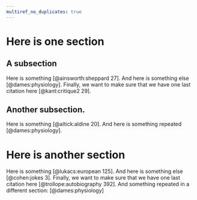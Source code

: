 ```yaml
---
multiref_no_duplicates: true
---
```


# Here is one section

## A subsection

Here is something [@ainsworth:sheppard 27]. And here is something else
[@dames:physiology]. Finally, we want to make sure that we have one last
citation here [@kant:critique2 29].

## Another subsection.

Here is something [@altick:aldine 20]. And here is something repeated
[@dames:physiology].

<div class="multi-refs"></div>

# Here is another section

Here is something [@lukacs:european 125]. And here is something else
[@cohen:jokes 3]. Finally, we want to make sure that we have one last
citation here [@trollope:autobiography 392]. And something repeated in a different section: [@dames:physiology]


<div class="multi-refs"></div>
